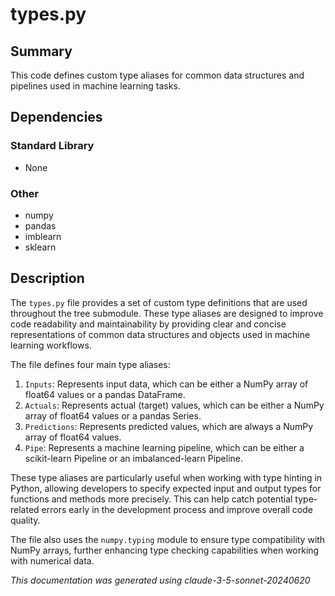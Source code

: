 # types.py

## Summary

This code defines custom type aliases for common data structures and pipelines used in machine learning tasks.

## Dependencies

### Standard Library
- None

### Other
- numpy
- pandas
- imblearn
- sklearn

## Description

The `types.py` file provides a set of custom type definitions that are used throughout the tree submodule. These type aliases are designed to improve code readability and maintainability by providing clear and concise representations of common data structures and objects used in machine learning workflows.

The file defines four main type aliases:

1. `Inputs`: Represents input data, which can be either a NumPy array of float64 values or a pandas DataFrame.
2. `Actuals`: Represents actual (target) values, which can be either a NumPy array of float64 values or a pandas Series.
3. `Predictions`: Represents predicted values, which are always a NumPy array of float64 values.
4. `Pipe`: Represents a machine learning pipeline, which can be either a scikit-learn Pipeline or an imbalanced-learn Pipeline.

These type aliases are particularly useful when working with type hinting in Python, allowing developers to specify expected input and output types for functions and methods more precisely. This can help catch potential type-related errors early in the development process and improve overall code quality.

The file also uses the `numpy.typing` module to ensure type compatibility with NumPy arrays, further enhancing type checking capabilities when working with numerical data.

*This documentation was generated using claude-3-5-sonnet-20240620*
